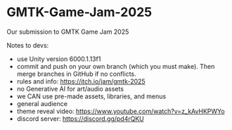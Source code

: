 # GMTK-Game-Jam-2025
Our submission to GMTK Game Jam 2025

Notes to devs:
- use Unity version 6000.1.13f1
- commit and push on your own branch (which you must make). Then merge branches in GitHub if no conflicts.
- rules and info: https://itch.io/jam/gmtk-2025
-   no Generative AI for art/audio assets
-   we CAN use pre-made assets, libraries, and menus
-   general audience
-   theme reveal video: https://www.youtube.com/watch?v=z_kAvHKPWYo
- discord server: https://discord.gg/pd4rQKU
